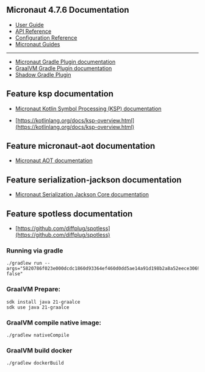 ## Micronaut 4.7.6 Documentation

- [User Guide](https://docs.micronaut.io/4.7.6/guide/index.html)
- [API Reference](https://docs.micronaut.io/4.7.6/api/index.html)
- [Configuration Reference](https://docs.micronaut.io/4.7.6/guide/configurationreference.html)
- [Micronaut Guides](https://guides.micronaut.io/index.html)
---

- [Micronaut Gradle Plugin documentation](https://micronaut-projects.github.io/micronaut-gradle-plugin/latest/)
- [GraalVM Gradle Plugin documentation](https://graalvm.github.io/native-build-tools/latest/gradle-plugin.html)
- [Shadow Gradle Plugin](https://plugins.gradle.org/plugin/com.github.johnrengelman.shadow)
## Feature ksp documentation

- [Micronaut Kotlin Symbol Processing (KSP) documentation](https://docs.micronaut.io/latest/guide/#kotlin)

- [https://kotlinlang.org/docs/ksp-overview.html](https://kotlinlang.org/docs/ksp-overview.html)


## Feature micronaut-aot documentation

- [Micronaut AOT documentation](https://micronaut-projects.github.io/micronaut-aot/latest/guide/)


## Feature serialization-jackson documentation

- [Micronaut Serialization Jackson Core documentation](https://micronaut-projects.github.io/micronaut-serialization/latest/guide/)


## Feature spotless documentation

- [https://github.com/diffplug/spotless](https://github.com/diffplug/spotless)


### Running via gradle
```
./gradlew run --args="5820786f023e000dcdc1860d93364ef460d0dd5ae14a91d198b2a8a52eece306985a false"
```

### GraalVM Prepare:
```
sdk install java 21-graalce
sdk use java 21-graalce
```

### GraalVM compile native image:
```
./gradlew nativeCompile
```

### GraalVM build docker
```
./gradlew dockerBuild
```
